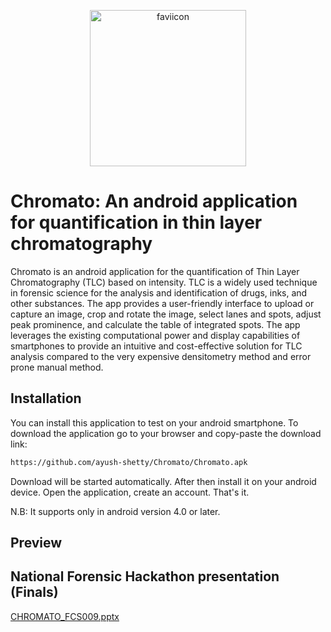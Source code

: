<p align="center"><img width="250" alt="faviicon" src="https://user-images.githubusercontent.com/124496931/233395598-9d9efa20-81bd-4464-95bc-99141df1eb4f.png"></p>


# Chromato: An android application for quantification in thin layer chromatography
Chromato is an android application for the quantification of Thin Layer Chromatography (TLC) based on intensity. TLC is a widely used technique in forensic science for the analysis and identification of drugs, inks, and other substances. The app provides a user-friendly interface to upload or capture an image, crop and rotate the image, select lanes and spots, adjust peak prominence, and calculate the table of integrated spots. The app leverages the existing computational power and display capabilities of smartphones to provide an intuitive and cost-effective solution for TLC analysis compared to the very expensive densitometry method and error prone manual method.
 

## Installation

You can install this application to test on your android smartphone. To download the application go to your browser and copy-paste the download link:
```bash
https://github.com/ayush-shetty/Chromato/Chromato.apk
```
Download will be started automatically. After then install it on your android device. Open the application, create an account. That's it.

N.B: It supports only in android version 4.0 or later.

## Preview

## National Forensic Hackathon presentation (Finals)
[CHROMATO_FCS009.pptx](https://github.com/ayush-shetty/Chromato/files/11287171/CHROMATO_FCS009.pptx)
